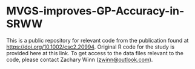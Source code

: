 # MVGS-improves-GP-Accuracy-in-SRWW
This is a public repository for relevant code from the publication found at https://doi.org/10.1002/csc2.20994. Original R code for the study is provided here at this link. To get access to the data files relevant to the code, please contact Zachary Winn (zwinn@outlook.com).
